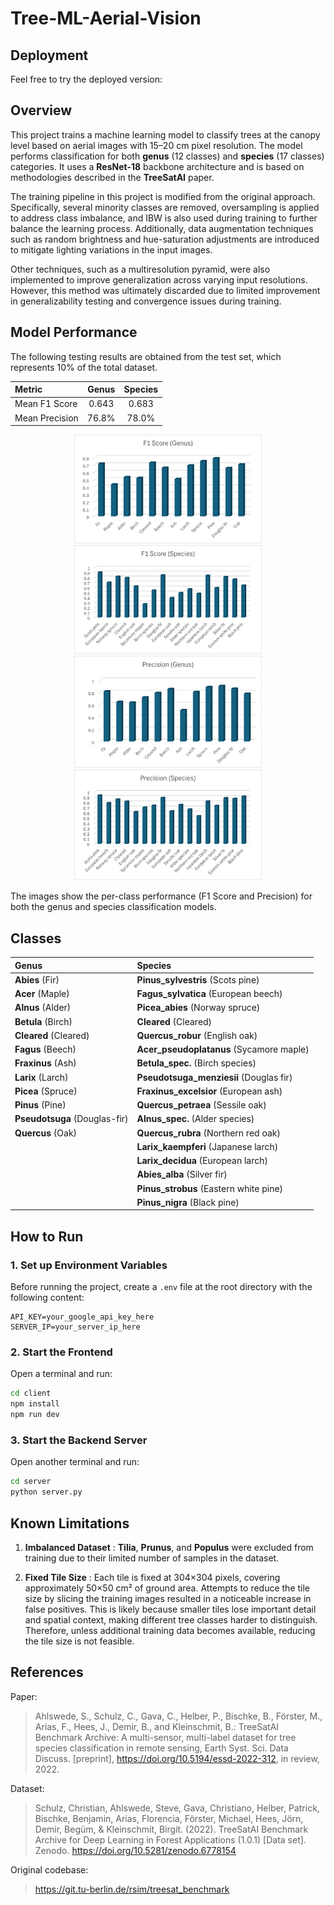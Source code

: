# Tree-ML-Aerial-Vision

## Deployment
Feel free to try the deployed version: 

## Overview
This project trains a machine learning model to classify trees at the canopy level based on aerial images with 15–20 cm pixel resolution. The model performs classification for both **genus** (12 classes) and **species** (17 classes) categories. It uses a **ResNet-18** backbone architecture and is based on methodologies described in the **TreeSatAI** paper.

The training pipeline in this project is modified from the original approach. Specifically, several minority classes are removed, oversampling is applied to address class imbalance, and IBW is also used during training to further balance the learning process. Additionally, data augmentation techniques such as random brightness and hue-saturation adjustments are introduced to mitigate lighting variations in the input images. 

Other techniques, such as a multiresolution pyramid, were also implemented to improve generalization across varying input resolutions. However, this method was ultimately discarded due to limited improvement in generalizability testing and convergence issues during training.

## Model Performance
The following testing results are obtained from the test set, which represents 10% of the total dataset.

| Metric          | Genus  | Species |
|:----------------|:------:|:-------:|
| Mean F1 Score   | 0.643  | 0.683   |
| Mean Precision  | 76.8%  | 78.0%   |

<div align="center">
  
  <img src="docs/F1_Score_Genus.png" alt="F1 Score Genus" width="300"/>
  <img src="docs/F1_Score_Species.png" alt="F1 Score Species" width="300"/>

  <img src="docs/Precision_Genus.png" alt="Precision Genus" width="300"/>
  <img src="docs/Precision_Species.png" alt="Precision Species" width="300"/>
</div>

The images show the per-class performance (F1 Score and Precision) for both the genus and species classification models.

## Classes

| Genus | Species |
|:-----|:--------|
| **Abies** (Fir) | **Pinus_sylvestris** (Scots pine) |
| **Acer** (Maple) | **Fagus_sylvatica** (European beech) |
| **Alnus** (Alder) | **Picea_abies** (Norway spruce) |
| **Betula** (Birch) | **Cleared** (Cleared) |
| **Cleared** (Cleared) | **Quercus_robur** (English oak) |
| **Fagus** (Beech) | **Acer_pseudoplatanus** (Sycamore maple) |
| **Fraxinus** (Ash) | **Betula_spec.** (Birch species) |
| **Larix** (Larch) | **Pseudotsuga_menziesii** (Douglas fir) |
| **Picea** (Spruce) | **Fraxinus_excelsior** (European ash) |
| **Pinus** (Pine) | **Quercus_petraea** (Sessile oak) |
| **Pseudotsuga** (Douglas-fir) | **Alnus_spec.** (Alder species) |
| **Quercus** (Oak) | **Quercus_rubra** (Northern red oak) |
| | **Larix_kaempferi** (Japanese larch) |
| | **Larix_decidua** (European larch) |
| | **Abies_alba** (Silver fir) |
| | **Pinus_strobus** (Eastern white pine) |
| | **Pinus_nigra** (Black pine) |

## How to Run

### 1. Set up Environment Variables
Before running the project, create a `.env` file at the root directory with the following content:

```env
API_KEY=your_google_api_key_here
SERVER_IP=your_server_ip_here
```

### 2. Start the Frontend
Open a terminal and run:

```bash
cd client
npm install
npm run dev
```
### 3. Start the Backend Server
Open another terminal and run:
```bash
cd server
python server.py
```

## Known Limitations

1. **Imbalanced Dataset** : **Tilia**, **Prunus**, and **Populus** were excluded from training due to their limited number of samples in the dataset.

2. **Fixed Tile Size** : Each tile is fixed at 304×304 pixels, covering approximately 50×50 cm² of ground area. Attempts to reduce the tile size by slicing the training images resulted in a noticeable increase in false positives. This is likely because smaller tiles lose important detail and spatial context, making different tree classes harder to distinguish. Therefore, unless additional training data becomes available, reducing the tile size is not feasible.


## References
Paper:

> Ahlswede, S., Schulz, C., Gava, C., Helber, P., Bischke, B., Förster, M., Arias, F., Hees, J., Demir, B., and Kleinschmit, B.: TreeSatAI Benchmark Archive: A multi-sensor, multi-label dataset for tree species classification in remote sensing, Earth Syst. Sci. Data Discuss. [preprint], https://doi.org/10.5194/essd-2022-312, in review, 2022. 

Dataset:
> Schulz, Christian, Ahlswede, Steve, Gava, Christiano, Helber, Patrick, Bischke, Benjamin, Arias, Florencia, Förster, Michael, Hees, Jörn, Demir, Begüm, & Kleinschmit, Birgit. (2022). TreeSatAI Benchmark Archive for Deep Learning in Forest Applications (1.0.1) [Data set]. Zenodo. https://doi.org/10.5281/zenodo.6778154

Original codebase:
> https://git.tu-berlin.de/rsim/treesat_benchmark
